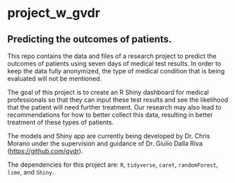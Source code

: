 # project_w_gvdr
## Predicting the outcomes of patients.

This repo contains the data and files of a research project to predict the outcomes of patients using seven days of medical test results.  In order to keep the data fully anonymized, the type of medical condition that is being evaluated will not be mentioned.  

The goal of this project is to create an R Shiny dashboard for medical professionals so that they can input these test results and see the likelihood that the patient will need further treatment.  Our research may also lead to recommendations for how to better collect this data, resulting in better treatment of these types of patients.

The models and Shiny app are currently being developed by Dr. Chris Morano under the supervision and guidance of Dr. Giulio Dalla Riva (https://github.com/gvdr).

The dependencies for this project are: `R`, `tidyverse`, `caret`, `randomForest`, `lime`, and `Shiny`.

